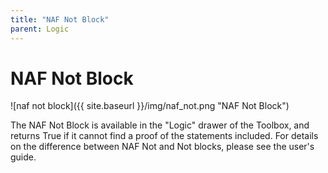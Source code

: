 ```yaml
---
title: "NAF Not Block"
parent: Logic
---
```

# NAF Not Block
![naf not block]({{ site.baseurl }}/img/naf_not.png "NAF Not Block")

The NAF Not Block is available in the "Logic" drawer of the Toolbox, and returns True if it cannot find a proof of the statements included. For details on the difference between NAF Not and Not blocks, please see the user's guide.